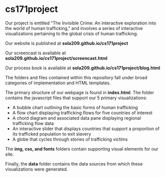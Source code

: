 # cs171project

Our project is entitled "The Invisible Crime: An interactive exploration into the world of human trafficking," and involves a series of interactive visualizations pertaining to the global crisis of human trafficking.

Our website is published at <strong>sola209.github.io/cs171project</strong>

Our screencast is available at <strong>sola209.github.io/cs171project/screencast.html</strong>

Our process book is available at <strong>sola209.github.io/cs171project/blog.html</strong>

The folders and files contained within this repository fall under broad categories of implementation and HTML templates.

The primary structure of our webpage is found in <strong>index.html</strong>.
The <js> folder contains the javascript files that support our 5 primary visualizations:
* A bubble chart outlining the basic forms of human trafficking
* A flow chart displaying trafficking flows for five countries of interest
* A chord diagram and associated data pane displaying regional trafficking flow data
* An interactive slider that displays countries that support a proportion of its trafficked population to exit slavery
* A globe that cycles through stories of trafficking victims

The <strong>img, css, and fonts</strong> folders contain supporting visual elements for our site.

Finally, the <strong>data</strong> folder contains the data sources from which these visualizations were generated.

